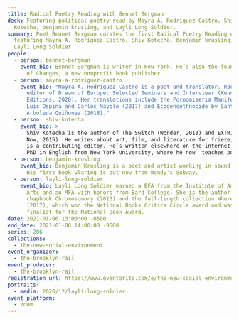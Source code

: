 ```yaml
---
title: Radical Poetry Reading with Bennet Bergman
deck: Featuring political poetry read by Mayra A. Rodríguez Castro, Shiv
  Kotecha, benjamin krusling, and Layli Long Soldier.
summary: Poet Bennet Bergman curates the first Radical Poetry Reading of 2021,
  featuring Mayra A. Rodríguez Castro, Shiv Kotecha, benjamin krusling, and
  Layli Long Soldier.
people:
  - person: bennet-bergman
    event_bio: Bennet Bergman is writer in New York. He’s also the founding editor
      of Changes, a new nonprofit book publisher.
  - person: mayra-a-rodriguez-castro
    event_bio: "Mayra A. Rodríguez Castro is a poet and translator. Rodríguez is the
      editor of Dream of Europe: Selected Seminars and Interviews (Kenning
      Editions, 2020). Her translations include the Pornomiseria Manifesto by
      Luis Ospina and Carlos Mayolo (2017) and Ecogenoethnocide by Santiago
      Arboleda Quiñonez (2018)."
  - person: shiv-kotecha
    event_bio: >
      Shiv Kotecha is the author of The Switch (Wonder, 2018) and EXTRIGUE (Make
      Now, 2015). He writes about art, film, and literature for frieze, where he
      is a contributing editor. He’s written elsewhere on the internet, holds a
      PhD in English from New York University, where he now  teaches poetry. 
  - person: benjamin-krusling
    event_bio: Benjamin Krusling is a poet and artist working in sound and video.
      His first book Glaring is out now from Wendy's Subway.
  - person: layli-long-soldier
    event_bio: Layli Long Soldier earned a BFA from the Institute of American Indian
      Arts and an MFA with honors from Bard College. She is the author of the
      chapbook Chromosomory (2010) and the full-length collection Whereas
      (2017), which won the National Books Critics Circle award and was a
      finalist for the National Book Award.
date: 2021-01-06 13:00:00 -0500
end_date: 2021-01-06 14:00:00 -0500
series: 206
collections:
  - the-new-social-environment
event_organizer:
  - the-brooklyn-rail
event_producer:
  - the-brooklyn-rail
registration_url: https://www.eventbrite.com/e/the-new-social-environment-211-radical-poetry-with-bennet-bergman-tickets-133873815185
portraits:
  - media: 2020/12/layli-long-soldier
event_platform:
  - zoom
---
```

